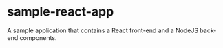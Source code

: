# sample-react-app
A sample application that contains a React front-end and a NodeJS back-end components.
